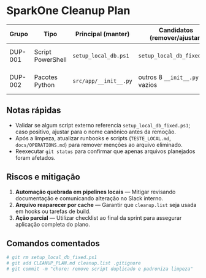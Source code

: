 # SparkOne Cleanup Plan

| Grupo | Tipo | Principal (manter) | Candidatos (remover/ajustar) | Métricas | Decisão | Comandos sugeridos |
| --- | --- | --- | --- | --- | --- | --- |
| DUP-001 | Script PowerShell | `setup_local_db.ps1` | `setup_local_db_fixed.ps1` | sha256=09804c…, bytes=2074, similaridade=1.0 | Remover cópia redundante | `# git rm setup_local_db_fixed.ps1` |
| DUP-002 | Pacotes Python | `src/app/__init__.py` | outros 8 `__init__.py` vazios | sha256=e3b0c4…, bytes=0, similaridade=1.0 | Manter todos como marcadores | — |

## Notas rápidas
- Validar se algum script externo referencia `setup_local_db_fixed.ps1`; caso positivo, ajustar para o nome canônico antes da remoção.
- Após a limpeza, atualizar runbooks e scripts (`TESTE_LOCAL.md`, `docs/OPERATIONS.md`) para remover menções ao arquivo eliminado.
- Reexecutar `git status` para confirmar que apenas arquivos planejados foram afetados.

## Riscos e mitigação
1. **Automação quebrada em pipelines locais** — Mitigar revisando documentação e comunicando alteração no Slack interno.
2. **Arquivo reaparecer por cache** — Garantir que `cleanup.list` seja usada em hooks ou tarefas de build.
3. **Ação parcial** — Utilizar checklist ao final da sprint para assegurar aplicação completa do plano.

## Comandos comentados
```bash
# git rm setup_local_db_fixed.ps1
# git add CLEANUP_PLAN.md cleanup.list .gitignore
# git commit -m "chore: remove script duplicado e padroniza limpeza"
```
